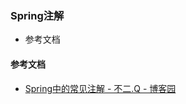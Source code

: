 ### Spring注解

- 参考文档

#### 参考文档

- [Spring中的常见注解 - 不二.Q - 博客园](https://www.cnblogs.com/zq-ding/p/11535728.html)
